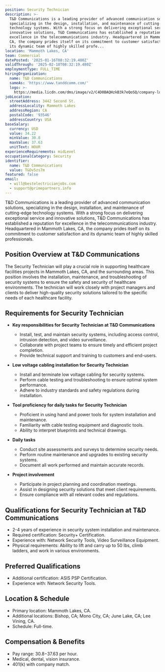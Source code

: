 ```yaml
---
position: Security Technician
description: >-
  T&D Communications is a leading provider of advanced communication solutions,
  specializing in the design, installation, and maintenance of cutting-edge
  technology systems. With a strong focus on delivering exceptional service and
  innovative solutions, T&D Communications has established a reputation for
  excellence in the telecommunications industry. Headquartered in Mammoth Lakes,
  CA, the company prides itself on its commitment to customer satisfaction and
  its dynamic team of highly skilled profe...
location: 'Mammoth Lakes, CA'
team: Commercial
datePosted: '2025-01-16T08:32:19.480Z'
validThrough: '2025-02-18T08:32:19.480Z'
employmentType: FULL_TIME
hiringOrganization:
  name: T&D Communications
  sameAs: 'https://www.tanddcomm.com/'
  logo: >-
    https://media.licdn.com/dms/image/v2/C4D0BAQHzkB3k7eQoSQ/company-logo_200_200/company-logo_200_200/0/1631320385872?e=2147483647&v=beta&t=nuFy5lrwqoCuQ6_2P8hO_EwhwJlnndzcbM7ZPSfdKlM
jobLocation:
  streetAddress: 3442 Second St.
  addressLocality: Mammoth Lakes
  addressRegion: CA
  postalCode: '93546'
  addressCountry: USA
baseSalary:
  currency: USD
  value: 34.22
  minValue: 30.8
  maxValue: 37.63
  unitText: HOUR
experienceRequirements: midLevel
occupationalCategory: Security
identifier:
  name: T&D Communications
  value: T&Dv5zs7m
featured: false
email:
  - will@bestelectricianjobs.com
  - support@primepartners.info
---
```




T&D Communications is a leading provider of advanced communication solutions, specializing in the design, installation, and maintenance of cutting-edge technology systems. With a strong focus on delivering exceptional service and innovative solutions, T&D Communications has established a reputation for excellence in the telecommunications industry. Headquartered in Mammoth Lakes, CA, the company prides itself on its commitment to customer satisfaction and its dynamic team of highly skilled professionals.

## Position Overview at T&D Communications

The Security Technician will play a crucial role in supporting healthcare facilities projects in Mammoth Lakes, CA, and the surrounding areas. This position involves the installation, maintenance, and troubleshooting of security systems to ensure the safety and security of healthcare environments. The technician will work closely with project managers and clients to deliver high-quality security solutions tailored to the specific needs of each healthcare facility.

## Requirements for Security Technician

- **Key responsibilities for Security Technician at T&D Communications**
  - Install, test, and maintain security systems, including access control, intrusion detection, and video surveillance.
  - Collaborate with project teams to ensure timely and efficient project completion.
  - Provide technical support and training to customers and end-users.

- **Low voltage cabling installation for Security Technician**
  - Install and terminate low voltage cabling for security systems.
  - Perform cable testing and troubleshooting to ensure optimal system performance.
  - Adhere to industry standards and safety regulations during installation.

- **Tool proficiency for daily tasks for Security Technician**
  - Proficient in using hand and power tools for system installation and maintenance.
  - Familiarity with cable testing equipment and diagnostic tools.
  - Ability to interpret blueprints and technical drawings.

- **Daily tasks**
  - Conduct site assessments and surveys to determine security needs.
  - Perform routine maintenance and upgrades to existing security systems.
  - Document all work performed and maintain accurate records.

- **Project involvement**
  - Participate in project planning and coordination meetings.
  - Assist in designing security solutions that meet client requirements.
  - Ensure compliance with all relevant codes and regulations.

## Qualifications for Security Technician at T&D Communications

- 2-4 years of experience in security system installation and maintenance.
- Required certification: Security+ Certification.
- Experience with: Network Security Tools, Video Surveillance Equipment.
- Physical requirements: Ability to lift and carry up to 50 lbs, climb ladders, and work in various environments.

## Preferred Qualifications

- Additional certification: ASIS PSP Certification.
- Experience with: Network Security Tools.

## Location & Schedule

- Primary location: Mammoth Lakes, CA.
- Additional locations: Bishop, CA; Mono City, CA; June Lake, CA; Lee Vining, CA.
- Schedule: Full-time.

## Compensation & Benefits

- Pay range: $30.8-$37.63 per hour.
- Medical, dental, vision insurance.
- 401(k) with company match.
